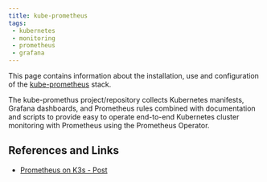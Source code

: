 ```yaml
---
title: kube-prometheus
tags:
 - kubernetes
 - monitoring
 - prometheus
 - grafana
---
```


This page contains information about the installation, use and configuration of the 
[kube-prometheus](https://github.com/prometheus-operator/kube-prometheus/tree/release-0.13?tab=readme-ov-file) stack.
<!--more-->
The kube-promethus project/repository collects Kubernetes manifests, Grafana dashboards, 
and Prometheus rules combined with documentation and scripts to provide easy to operate end-to-end Kubernetes cluster 
monitoring with Prometheus using the Prometheus Operator.

## References and Links

* [Prometheus on K3s - Post](../../posts/2024-01-03-Prometheus-on-k3s)